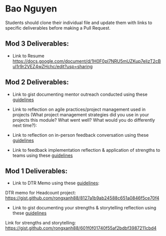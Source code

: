 # Bao Nguyen

Students should clone their individual file and update them with links to specific deliverables before making a Pull Request.

## Mod 3 Deliverables:
* Link to Resume
https://docs.google.com/document/d/1H0F0pl7NRU5mUZKup7elizT2cBuI1r9r2VEZ4wZHchc/edit?usp=sharing

## Mod 2 Deliverables:
* Link to gist documenting mentor outreach conducted using these [guidelines](https://github.com/turingschool/career-development-curriculum/blob/master/module_two/cold_outreach_i_guidelines.md)

* Link to reflection on agile practices/project management used in projects (What project management strategies did you use in your projects this module? What went well? What would you do differently next time?):

* Link to reflection on in-person feedback conversation using these [guidelines](https://github.com/turingschool/career-development-curriculum/blob/master/module_two/feedback_conversation_reflection_guidelines.md)

* Link to feedback implementation reflection & application of strengths to teams using these [guidelines](https://github.com/turingschool/career-development-curriculum/blob/master/module_two/feedback_implementation_strengths_reflection.md)

## Mod 1 Deliverables:
* Link to DTR Memo using these [guidelines](https://github.com/turingschool/career-development-curriculum/blob/master/module_one/dtr_guidelines_memo.md):

DTR memo for Headcount project: https://gist.github.com/rongxanh88/8127a1b9ab24588c651a0846f5ce70f4

* Link to gist documenting your strengths & storytelling reflection using these [guidelines](https://github.com/turingschool/career-development-curriculum/blob/master/module_one/strengths_storytelling_reflection.md)


Link for strengths and storytelling: https://gist.github.com/rongxanh88/601f0f01740f55af2bdbf3987211cbd4 
